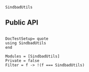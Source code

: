 ```@docs
SindbadUtils
```

## Public API
```@meta

DocTestSetup= quote
using SindbadUtils
end
```

```@autodocs
Modules = [SindbadUtils]
Private = false
Filter = f -> !(f === SindbadUtils)
```
